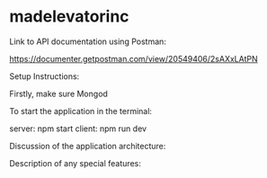 # madelevatorinc

Link to API documentation using Postman:

https://documenter.getpostman.com/view/20549406/2sAXxLAtPN

Setup Instructions:

Firstly, make sure Mongod

To start the application in the terminal:

server: npm start
client: npm run dev

Discussion of the application architecture:

Description of any special features:

